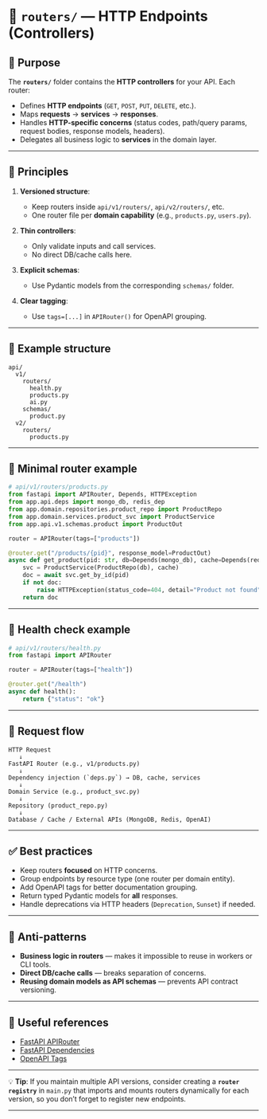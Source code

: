 # 📂 `routers/` — HTTP Endpoints (Controllers)

## 🎯 Purpose

The **`routers/`** folder contains the **HTTP controllers** for your API.
Each router:

* Defines **HTTP endpoints** (`GET`, `POST`, `PUT`, `DELETE`, etc.).
* Maps **requests** → **services** → **responses**.
* Handles **HTTP-specific concerns** (status codes, path/query params, request bodies, response models, headers).
* Delegates all business logic to **services** in the domain layer.

---

## 📜 Principles

1. **Versioned structure**:

   * Keep routers inside `api/v1/routers/`, `api/v2/routers/`, etc.
   * One router file per **domain capability** (e.g., `products.py`, `users.py`).
2. **Thin controllers**:

   * Only validate inputs and call services.
   * No direct DB/cache calls here.
3. **Explicit schemas**:

   * Use Pydantic models from the corresponding `schemas/` folder.
4. **Clear tagging**:

   * Use `tags=[...]` in `APIRouter()` for OpenAPI grouping.

---

## 📐 Example structure

```
api/
  v1/
    routers/
      health.py
      products.py
      ai.py
    schemas/
      product.py
  v2/
    routers/
      products.py
```

---

## 🧩 Minimal router example

```python
# api/v1/routers/products.py
from fastapi import APIRouter, Depends, HTTPException
from app.api.deps import mongo_db, redis_dep
from app.domain.repositories.product_repo import ProductRepo
from app.domain.services.product_svc import ProductService
from app.api.v1.schemas.product import ProductOut

router = APIRouter(tags=["products"])

@router.get("/products/{pid}", response_model=ProductOut)
async def get_product(pid: str, db=Depends(mongo_db), cache=Depends(redis_dep)):
    svc = ProductService(ProductRepo(db), cache)
    doc = await svc.get_by_id(pid)
    if not doc:
        raise HTTPException(status_code=404, detail="Product not found")
    return doc
```

---

## 🧩 Health check example

```python
# api/v1/routers/health.py
from fastapi import APIRouter

router = APIRouter(tags=["health"])

@router.get("/health")
async def health():
    return {"status": "ok"}
```

---

## 🔄 Request flow

```
HTTP Request
   ↓
FastAPI Router (e.g., v1/products.py)
   ↓
Dependency injection (`deps.py`) → DB, cache, services
   ↓
Domain Service (e.g., product_svc.py)
   ↓
Repository (product_repo.py)
   ↓
Database / Cache / External APIs (MongoDB, Redis, OpenAI)
```

---

## ✅ Best practices

* Keep routers **focused** on HTTP concerns.
* Group endpoints by resource type (one router per domain entity).
* Add OpenAPI tags for better documentation grouping.
* Return typed Pydantic models for **all** responses.
* Handle deprecations via HTTP headers (`Deprecation`, `Sunset`) if needed.

---

## 🚫 Anti-patterns

* **Business logic in routers** — makes it impossible to reuse in workers or CLI tools.
* **Direct DB/cache calls** — breaks separation of concerns.
* **Reusing domain models as API schemas** — prevents API contract versioning.

---

## 📎 Useful references

* [FastAPI APIRouter](https://fastapi.tiangolo.com/tutorial/bigger-applications/)
* [FastAPI Dependencies](https://fastapi.tiangolo.com/tutorial/dependencies/)
* [OpenAPI Tags](https://fastapi.tiangolo.com/tutorial/metadata/)

---

💡 **Tip**:
If you maintain multiple API versions, consider creating a **`router registry`** in `main.py` that imports and mounts routers dynamically for each version, so you don’t forget to register new endpoints.

---
